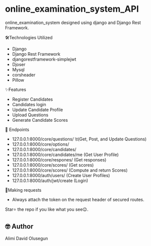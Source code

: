 # online_examination_system_API
online_examination_system designed using django and Django Rest Framework.


  🛠️Technologies Utilized
  * Django
  * Django Rest Framework
  * djangorestframework-simplejwt
  * Djoser
  * Mysql
  * corsheader
  * Pillow
  

  ✨Features
  * Register Candidates
  * Candidates login
  * Update Candidate Profile
  * Upload Questions
  * Generate Candidate Scores
  
  :link: Endpoints
  * 127.0.0.1:8000/core/questions/     \t(Get, Post, and Update Questions)
  * 127.0.0.1:8000/core/options/
  * 127.0.0.1:8000/core/candidates/
  * 127.0.0.1:8000/core/candidates/me  (Get User Profile)
  * 127.0.0.1:8000/core/respones/      (Get responses)
  * 127.0.0.1:8000/core/scores/        (Get scores)
  * 127.0.0.1:8000/core/scores/        (Compute and return Scores)
  * 127.0.0.1:8000/auth/users/         (Create User Profiles)
  * 127.0.0.1:8000/auth/jwt/create     (Login)
  

  📮Making requests
  * Always attach the token on the request header of secured routes.

Star⭐ the repo if you like what you see😉.

## 🤓 Author
Alimi David Olusegun
